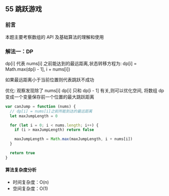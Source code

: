 ## 55 跳跃游戏

### 前言

本题主要考察数组的 API 及基础算法的理解和使用

### 解法一：DP

dp[i] 代表 nums[i] 之前能达到的最远距离,状态转移方程为:
dp[i] = Math.max(dp[i - 1], i + nums[i])

如果最远距离小于当前位置则代表跳跃不成功

优化:
观察发现除了 nums[i] dp[i] 只和 dp[i - 1] 有关,则可以优化空间, 将数组 dp 变成一个变量保存前一个位置的最大跳跃距离

```js
var canJump = function (nums) {
  // dp[i] = nums[i]之前所能到达的最远距离
  let maxJumpLength = 0

  for (let i = 0; i < nums.length; i++) {
    if (i > maxJumpLength) return false

    maxJumpLength = Math.max(maxJumpLength, i + nums[i])
  }

  return true
}
```

#### 算法复杂度分析

- 时间复杂度：O(n)
- 空间复杂度：O(1)
  &nbsp;
